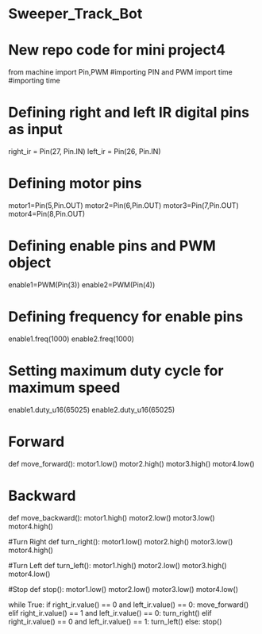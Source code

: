 # Sweeper_Track_Bot
# New repo code for mini project4

from machine import Pin,PWM #importing PIN and PWM
import time #importing time


# Defining  right and left IR digital pins as input
right_ir = Pin(27, Pin.IN)
left_ir = Pin(26, Pin.IN)

# Defining motor pins
motor1=Pin(5,Pin.OUT)
motor2=Pin(6,Pin.OUT)
motor3=Pin(7,Pin.OUT)
motor4=Pin(8,Pin.OUT)
# Defining enable pins and PWM object
enable1=PWM(Pin(3))
enable2=PWM(Pin(4))



# Defining frequency for enable pins
enable1.freq(1000)
enable2.freq(1000)

# Setting maximum duty cycle for maximum speed
enable1.duty_u16(65025)
enable2.duty_u16(65025)

# Forward
def move_forward():
    motor1.low()
    motor2.high()
    motor3.high()
    motor4.low()
    
# Backward
def move_backward():
    motor1.high()
    motor2.low()
    motor3.low()
    motor4.high()
    
#Turn Right
def turn_right():
    motor1.low()
    motor2.high()
    motor3.low()
    motor4.high()
    
#Turn Left
def turn_left():
    motor1.high()
    motor2.low()
    motor3.high()
    motor4.low()
   
#Stop
def stop():
    motor1.low()
    motor2.low()
    motor3.low()
    motor4.low()
    
while True:
    if right_ir.value() == 0 and left_ir.value() == 0:
        move_forward()
    elif right_ir.value() == 1 and left_ir.value() == 0:
        turn_right()
    elif right_ir.value() == 0 and left_ir.value() == 1:
        turn_left()
    else:
        stop()
        